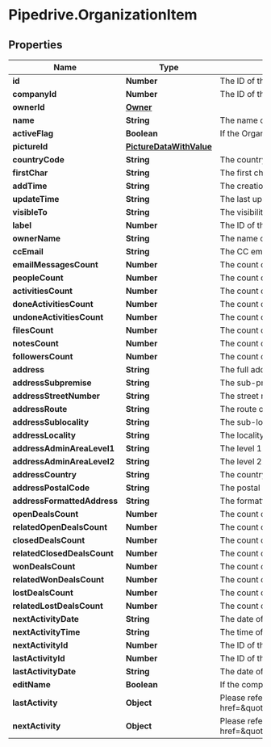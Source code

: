 # Pipedrive.OrganizationItem

## Properties

Name | Type | Description | Notes
------------ | ------------- | ------------- | -------------
**id** | **Number** | The ID of the Organization | [optional] 
**companyId** | **Number** | The ID of the Company related to the Organization | [optional] 
**ownerId** | [**Owner**](Owner.md) |  | [optional] 
**name** | **String** | The name of the Organization | [optional] 
**activeFlag** | **Boolean** | If the Organization is activated or not | [optional] 
**pictureId** | [**PictureDataWithValue**](PictureDataWithValue.md) |  | [optional] 
**countryCode** | **String** | The country code of the Organization | [optional] 
**firstChar** | **String** | The first character of the Organization name | [optional] 
**addTime** | **String** | The creation date and time of the Organization | [optional] 
**updateTime** | **String** | The last updated date and time of the Organization | [optional] 
**visibleTo** | **String** | The visibility group ID of who can see the Organization | [optional] 
**label** | **Number** | The ID of the label | [optional] 
**ownerName** | **String** | The name of the Organization owner | [optional] 
**ccEmail** | **String** | The CC email of the Organization | [optional] 
**emailMessagesCount** | **Number** | The count of email messages related to the Organization | [optional] 
**peopleCount** | **Number** | The count of Persons related to the Organization | [optional] 
**activitiesCount** | **Number** | The count of Activities related to the Organization | [optional] 
**doneActivitiesCount** | **Number** | The count of done Activities related to the Organization | [optional] 
**undoneActivitiesCount** | **Number** | The count of undone Activities related to the Organization | [optional] 
**filesCount** | **Number** | The count of files related to the Organization | [optional] 
**notesCount** | **Number** | The count of notes related to the Organization | [optional] 
**followersCount** | **Number** | The count of followers related to the Organization | [optional] 
**address** | **String** | The full address of the Organization | [optional] 
**addressSubpremise** | **String** | The sub-premise of the Organization location | [optional] 
**addressStreetNumber** | **String** | The street number of the Organization location | [optional] 
**addressRoute** | **String** | The route of the Organization location | [optional] 
**addressSublocality** | **String** | The sub-locality of the Organization location | [optional] 
**addressLocality** | **String** | The locality of the Organization location | [optional] 
**addressAdminAreaLevel1** | **String** | The level 1 admin area of the Organization location | [optional] 
**addressAdminAreaLevel2** | **String** | The level 2 admin area of the Organization location | [optional] 
**addressCountry** | **String** | The country of the Organization location | [optional] 
**addressPostalCode** | **String** | The postal code of the Organization location | [optional] 
**addressFormattedAddress** | **String** | The formatted Organization location | [optional] 
**openDealsCount** | **Number** | The count of open Deals related with the item | [optional] 
**relatedOpenDealsCount** | **Number** | The count of related open Deals related with the item | [optional] 
**closedDealsCount** | **Number** | The count of closed Deals related with the item | [optional] 
**relatedClosedDealsCount** | **Number** | The count of related closed Deals related with the item | [optional] 
**wonDealsCount** | **Number** | The count of won Deals related with the item | [optional] 
**relatedWonDealsCount** | **Number** | The count of related won Deals related with the item | [optional] 
**lostDealsCount** | **Number** | The count of lost Deals related with the item | [optional] 
**relatedLostDealsCount** | **Number** | The count of related lost Deals related with the item | [optional] 
**nextActivityDate** | **String** | The date of the next activity associated with the Deal | [optional] 
**nextActivityTime** | **String** | The time of the next activity associated with the Deal | [optional] 
**nextActivityId** | **Number** | The ID of the next activity associated with the Deal | [optional] 
**lastActivityId** | **Number** | The ID of the last activity associated with the Deal | [optional] 
**lastActivityDate** | **String** | The date of the last activity associated with the Deal | [optional] 
**editName** | **Boolean** | If the company ID of the Organization and company ID of the request is same or not | [optional] 
**lastActivity** | **Object** | Please refer to response schema of &lt;a href&#x3D;\&quot;https://developers.pipedrive.com/docs/api/v1/Activities#getActivity\&quot;&gt;Activity&lt;/a&gt; | [optional] 
**nextActivity** | **Object** | Please refer to response schema of &lt;a href&#x3D;\&quot;https://developers.pipedrive.com/docs/api/v1/Activities#getActivity\&quot;&gt;Activity&lt;/a&gt; | [optional] 


